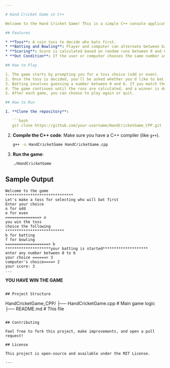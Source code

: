 ```yaml
---

# Hand Cricket Game in C++

Welcome to the Hand Cricket Game! This is a simple C++ console application that simulates a hand cricket game between a user and a computer. The user can toss a coin to decide who bats first, then the user or computer can choose to bat or bowl in each round. The objective is to score more runs than the opponent.

## Features

* **Toss**: A coin toss to decide who bats first.
* **Batting and Bowling**: Player and computer can alternate between batting and bowling.
* **Scoring**: Score is calculated based on random runs between 0 and 6.
* **Out Condition**: If the user or computer chooses the same number as the opponent, they get out.

## How to Play

1. The game starts by prompting you for a toss choice (odd or even).
2. Once the toss is decided, you'll be asked whether you'd like to bat or bowl first.
3. Batting involves guessing a number between 0 and 6. If you match the computer's guess, you're out. Otherwise, your runs are added.
4. The game continues until the runs are calculated, and a winner is decided based on who scored the most runs.
5. After each game, you can choose to play again or quit.

## How to Run

1. **Clone the repository**:

   ```bash
   git clone https://github.com/your-username/HandCricketGame_CPP.git
   ```

2. **Compile the C++ code**:
   Make sure you have a C++ compiler (like `g++`).

   ```bash
   g++ -o HandCricketGame HandCricketGame.cpp
   ```

3. **Run the game**:

   ```bash
   ./HandCricketGame
   ```

## Sample Output

```text
Welcome to the game
******************************
Let's make a toss for selecting who will bat first
Enter your choice
o for odd
e for even
===============> o
you win the toss
choice the following
**************************
b for batting
f for bowling
===================> b
********************your batting is started********************
enter any number between 0 to 6
your choice ======> 3
computer's choice====> 2
your score: 3
...
```


******************YOU HAVE WIN THE GAME******************
```

## Project Structure

```
HandCricketGame_CPP/
├── HandCricketGame.cpp      # Main game logic
├── README.md                # This file
```

## Contributing

Feel free to fork this project, make improvements, and open a pull request!

## License

This project is open-source and available under the MIT License.

---


